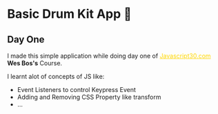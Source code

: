 # Basic Drum Kit App 🥁

## Day One

<p>
I made this simple application while doing day one of <a href="Javascript30.com" style="color:gold">Javascript30.com</a> <strong>Wes Bos's</strong> Course.
</p>

<p>I learnt alot of concepts of JS like:</p>
<ul>
<li>Event Listeners to control Keypress Event</li>
<li>Adding and Removing CSS Property like transform</li>
<li>...</li>
</ul>
